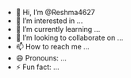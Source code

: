 - 👋 Hi, I’m @Reshma4627
- 👀 I’m interested in ...
- 🌱 I’m currently learning ...
- 💞️ I’m looking to collaborate on ...
- 📫 How to reach me ...
- 😄 Pronouns: ...
- ⚡ Fun fact: ...

<!---
Reshma4627/Reshma4627 is a ✨ special ✨ repository because its `README.md` (this file) appears on your GitHub profile.
You can click the Preview link tfrom PIL import Image

def encrypt_image(input_path, output_path, key):
    img = Image.open(input_path)
    
    pixels = img.load()

    width, height = img.size

    for i in range(width):
        for j in range(height):
            r, g, b = pixels[i, j]

            # swapping red and blue channels
            encrypted_pixel = (b, g, r)

            pixels[i, j] = encrypted_pixel

    img.save(output_path)
    print("Image encrypted successfully!")

def decrypt_image(input_path, output_path, key):
    img = Image.open(input_path)
    pixels = img.load()

    width, height = img.size

    for i in range(width):
        for j in range(height):
            r, g, b = pixels[i, j]

            # swapping red and blue channels back
            decrypted_pixel = (b, g, r)

            pixels[i, j] = decrypted_pixel

    img.save(output_path)
    print("Image decrypted successfully!")

 # image path
input_image = r"C:\Users\kolar\OneDrive\Pictures\Camera Roll\IMG.webp"
encrypted_image = r"C:\Users\kolar\OneDrive\Pictures\Camera Roll\encrypted img.bmp"
decrypted_image = r"C:\Users\kolar\OneDrive\Pictures\Camera Roll\decrypted img.bmp"


# Encrypt the image
encrypt_image(input_image, encrypted_image, key=None)

# Decrypt the image
decrypt_image(encrypted_image, decrypted_image, key=None)
o take a look at your changes.
--->
